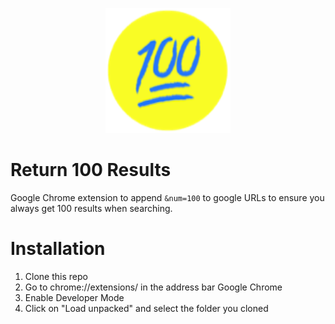 <p align="center">
  <img src="icons/hunnit128.png" alt="Logo" width="200"/>
</p>

# Return 100 Results

Google Chrome extension to append `&num=100` to google URLs to ensure you always get 100 results when searching.

# Installation

1. Clone this repo
2. Go to chrome://extensions/ in the address bar Google Chrome
3. Enable Developer Mode
4. Click on "Load unpacked" and select the folder you cloned



